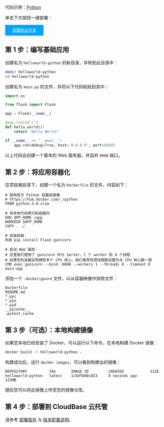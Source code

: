 代码示例：[Python](https://github.com/TencentCloudBase/cloudbase-examples/tree/master/cloudbaserun/python)

单击下方按钮一键部署：


<div style="background-color:#00A4FF; width: 125px; height: 35px; line-height:35px; text-align:center;"><a href="https://console.cloud.tencent.com/tcb/env/index?action=CreateAndDeployCloudBaseProject&appUrl=https%3A%2F%2Fgithub.com%2FTencentCloudBase%2Fcloudbase-examples&workDir=cloudbaserun%2Fpython&appName=python-hello-world" target="_blank"  style="color: white; font-size:13px;">部署到云开发</a></div>



## 第 1 步：编写基础应用

创建名为 `helloworld-python` 的新目录，并转到此目录中：

```sh
mkdir helloworld-python
cd helloworld-python
```

创建名为 `main.py` 的文件，并将以下代码粘贴到其中：

```python
import os

from flask import Flask

app = Flask(__name__)

@app.route('/')
def hello_world():
    return 'Hello World!'

if __name__ == "__main__":
    app.run(debug=True, host='0.0.0.0', port=8080)
```

以上代码会创建一个基本的 Web 服务器，并监听 `8080` 端口。

## 第 2 步：将应用容器化

在项目根目录下，创建一个名为 `Dockerfile` 的文件，内容如下：

```docker
# 使用官方 Python 轻量级镜像
# https://hub.docker.com/_/python
FROM python:3.8-slim

# 将本地代码拷贝到容器内
ENV APP_HOME /app
WORKDIR $APP_HOME
COPY . ./

# 安装依赖
RUN pip install Flask gunicorn

# 启动 Web 服务
# 这里我们使用了 gunicorn 作为 Server，1 个 worker 和 8 个线程
# 如果您的容器实例拥有多个 CPU 核心，我们推荐您把线程数设置为与 CPU 核心数一致
CMD exec gunicorn --bind :8080 --workers 1 --threads 8 --timeout 0 main:app
```

添加一个 `.dockerignore` 文件，以从容器映像中排除文件：

```
Dockerfile
README.md
*.pyc
*.pyo
*.pyd
__pycache__
.pytest_cache
```

## 第 3 步（可选）：本地构建镜像

如果您本地已经安装了 Docker，可以运行以下命令，在本地构建 Docker 镜像：

```sh
docker build -t helloworld-python .
```

构建成功后，运行 `docker images`，可以看到构建出的镜像：

```
REPOSITORY          TAG       IMAGE ID         CREATED            SIZE
helloworld-python   latest    1c8dfb88c823     8 seconds ago      123MB
```

随后您可以将此镜像上传至您的镜像仓库。

## 第 4 步：部署到 CloudBase 云托管

请参考 [部署服务](https://cloud.tencent.com/document/product/1243/46127) 与 [版本配置说明](https://cloud.tencent.com/document/product/1243/49177)。

